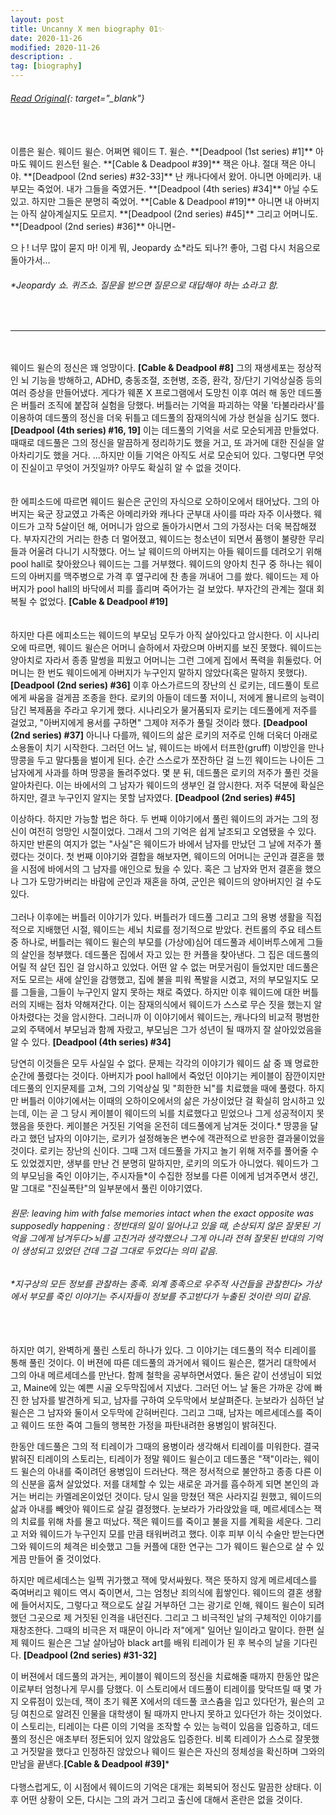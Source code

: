 ```yaml
---
layout: post
title: Uncanny X men biography 01✨
date: 2020-11-26
modified: 2020-11-26
description: .
tag: [biography]
---
```

###### [Read Original](https://uncannyxmen.net/characters/deadpool/biography/){: target="_blank"}
<br/>
<br/>
이름은 윌슨. 웨이드 윌슨. 어쩌면 웨이드 T. 윌슨. **[Deadpool (1st series) #1]** 아마도 웨이드 윈스턴 윌슨. **[Cable & Deadpool #39]**  잭은 아냐. 절대 잭은 아니야. **[Deadpool (2nd series) #32-33]** 난 캐나다에서 왔어. 아니면 아메리카. 내 부모는 죽었어. 내가 그들을 죽였거든. **[Deadpool (4th series) #34]** 아닐 수도 있고. 하지만 그들은 분명히 죽었어. **[Cable & Deadpool #19]**  아니면 내 아버지는 아직 살아계실지도 모르지. **[Deadpool (2nd series) #45]** 그리고 어머니도. **[Deadpool (2nd series) #36]** 아니면-

으ㅏ! 너무 많이 묻지 마! 이게 뭐, Jeopardy 쇼*라도 되나?! 좋아, 그럼 다시 처음으로 돌아가서...

###### *Jeopardy 쇼. 퀴즈쇼. 질문을 받으면 질문으로 대답해야 하는 쇼라고 함.
<br/>

* * *
<br/><br/>
웨이드 윌슨의 정신은 꽤 엉망이다. **[Cable & Deadpool #8]** 그의 재생세포는 정상적인 뇌 기능을 방해하고, ADHD, 충동조절, 조현병, 조증, 환각, 장/단기 기억상실증 등의 여러 증상을 만들어냈다. 게다가 웨폰 X 프로그램에서 도망친 이후 여러 해 동안 데드풀은 버틀러 조직에 붙잡혀 실험을 당했다. 버틀러는 기억을 파괴하는 약물 '타불라라사'를 이용하여 데드풀의 정신을 더욱 뒤틀고 데드풀의 잠재의식에 가상 현실을 심기도 했다. **[Deadpool (4th series) #16, 19]**  이는 데드풀의 기억을 서로 모순되게끔 만들었다. 때때로 데드풀은 그의 정신을 말끔하게 정리하기도 했을 거고, 또 과거에 대한 진실을 알아차리기도 했을 거다. ...하지만 이들 기억은 아직도 서로 모순되어 있다. 그렇다면 무엇이 진실이고 무엇이 거짓일까? 아무도 확실히 알 수 없을 것이다.  <br/>
<br/><br/>
한 에피소드에 따르면 웨이드 윌슨은 군인의 자식으로 오하이오에서 태어났다. 그의 아버지는 육군 장교였고 가족은 아메리카와 캐나다 군부대 사이를 따라 자주 이사했다. 웨이드가 고작 5살이던 해, 어머니가 암으로 돌아가시면서 그의 가정사는 더욱 복잡해졌다. 부자지간의 거리는 한층 더 멀어졌고, 웨이드는 청소년이 되면서 품행이 불량한 무리들과 어울려 다니기 시작했다. 어느 날 웨이드의 아버지는 아들 웨이드를 데려오기 위해 pool hall로 찾아왔으나 웨이드는 그를 거부했다. 웨이드의 양아치 친구 중 하나는 웨이드의 아버지를 맥주병으로 가격 후 옆구리에 찬 총을 꺼내어 그를 쐈다. 웨이드는 제 아버지가 pool hall의 바닥에서 피를 흘리며 죽어가는 걸 보았다. 부자간의 관계는 절대 회복될 수 없었다. **[Cable & Deadpool #19]**
<br/>
<br/>        
하지만 다른 에피소드는 웨이드의 부모님 모두가 아직 살아있다고 암시한다. 이 시나리오에 따르면, 웨이드 윌슨은 어머니 슬하에서 자랐으며 아버지를 보진 못했다. 웨이드는 양아치로 자라서 종종 말썽을 피웠고 어머니는 그런 그에게 집에서 폭력을 휘둘렀다. 어머니는 한 번도 웨이드에게 아버지가 누구인지 말하지 않았다(혹은 말하지 못했다). **[Deadpool (2nd series) #36]** 이후 아스가르드의 장난의 신 로키는, 데드풀이 토르에게 싸움을 걸게끔 조종을 한다. 로키의 아들이 데드풀 저이니, 저에게 묠니르의 능력이 담긴 복제품을 주라고 우기게 했다. 시나리오가 물거품되자 로키는 데드풀에게 저주를 걸었고, "아버지에게 용서를 구하면" 그제야 저주가 풀릴 것이라 했다. **[Deadpool (2nd series) #37]**  아니나 다를까, 웨이드의 삶은 로키의 저주로 인해 더욱더 아래로 소용돌이 치기 시작한다. 그러던 어느 날, 웨이드는 바에서 터프한(gruff) 이방인을 만나 땅콩을 두고 말다툼을 벌이게 된다. 순간 스스로가 쪼잔하단 걸 느낀 웨이드는 나이든 그 남자에게 사과를 하며 땅콩을 돌려주었다. 몇 분 뒤, 데드풀은 로키의 저주가 풀린 것을 알아차린다. 이는 바에서의 그 남자가 웨이드의 생부인 걸 암시한다. 저주 덕분에 확실은 하지만, 결코 누구인지 알지는 못할 남자였다. **[Deadpool (2nd series) #45]**

이상하다. 하지만 가능할 법은 하다. 두 번째 이야기에서 풀린 웨이드의 과거는 그의 정신이 여전히 엉망인 시절이었다. 그래서 그의 기억은 쉽게 날조되고 오염됐을 수 있다. 하지만 반론의 여지가 없는 "사실"은 웨이드가 바에서 남자를 만났던 그 날에 저주가 풀렸다는 것이다. 첫 번째 이야기와 결합을 해보자면, 웨이드의 어머니는 군인과 결혼을 했을 시점에 바에서의 그 남자를 애인으로 뒀을 수 있다. 혹은 그 남자와 먼저 결혼을 했으나 그가 도망가버리는 바람에 군인과 재혼을 하여, 군인은 웨이드의 양아버지인 걸 수도 있다.
<br/>
<br/>
그러나 이후에는 버틀러 이야기가 있다. 버틀러가 데드풀 그리고 그의 용병 생활을 직접적으로 지배했던 시절, 웨이드는 세뇌 치료를 정기적으로 받았다. 컨트롤의 주요 테스트 중 하나로, 버틀러는 웨이드 윌슨의 부모를 (가상에)심어 데드풀과 세이버투스에게 그들의 살인을 청부했다. 데드풀은 집에서 자고 있는 한 커플을 찾아낸다. 그 집은 데드풀의 어릴 적 살던 집인 걸 암시하고 있었다. 어떤 알 수 없는 머뭇거림이 들었지만 데드풀은 저도 모르는 새에 살인을 감행했고, 집에 불을 피워 폭발을 시켰고, 저의 부모일지도 모를 그들을, 그들이 누구인지 알지 못하는 채로 죽였다. 하지만 이후 웨이드에 대한 버틀러의 지배는 점차 약해져간다. 이는 잠재의식에서 웨이드가 스스로 무슨 짓을 했는지 알아차렸다는 것을 암시한다. 그러니까 이 이야기에서 웨이드는, 캐나다의 비교적 평범한 교외 주택에서 부모님과 함께 자랐고, 부모님은 그가 성년이 될 때까지 잘 살아있었음을 알 수 있다. **[Deadpool (4th series) #34]**

당연히 이것들은 모두 사실일 수 없다. 문제는 각각의 이야기가 웨이드 삶 중 꽤 명료한 순간에 풀렸다는 것이다. 아버지가 pool hall에서 죽었던 이야기는 케이블이 잠깐이지만 데드풀의 인지문제를 고쳐, 그의 기억상실 및 "희한한 뇌"를 치료했을 때에 풀렸다. 하지만 버틀러 이야기에서는 이때의 오하이오에서의 삶은 가상이었단 걸 확실히 암시하고 있는데, 이는 곧 그 당시 케이블이 웨이드의 뇌를 치료했다고 믿었으나 그게 성공적이지 못했음을 뜻한다. 케이블은 거짓된 기억을 온전히 데드풀에게 남겨둔 것이다.* 땅콩을 달라고 했던 남자의 이야기는, 로키가 설정해놓은 변수에 객관적으로 반응한 결과물이었을 것이다. 로키는 장난의 신이다. 그때 그저 데드풀을 가지고 놀기 위해 저주를 풀어줄 수도 있었겠지만, 생부를 만난 건 분명히 말하지만, 로키의 의도가 아니었다. 웨이드가 그의 부모님을 죽인 이야기는, 주시자들*이 수집한 정보를 다른 이에게 넘겨주면서 생긴, 말 그대로 "진실폭탄"의 일부분에서 풀린 이야기였다.

###### 원문: leaving him with false memories intact when the exact opposite was supposedly happening : 정반대의 일이 일어나고 있을 때, 손상되지 않은 잘못된 기억을 그에게 남겨두다>뇌를 고친거라 생각했으나 그게 아니라 전혀 잘못된 반대의 기억이 생성되고 있었던 건데 그걸 그대로 두었다는 의미 같음.

###### *지구상의 모든 정보를 관찰하는 종족. 외계 종족으로 우주적 사건들을 관찰한다> 가상에서 부모를 죽인 이야기는 주시자들이 정보를 주고받다가 누출된 것이란 의미 같음.
<br/>
<br/>
하지만 여기, 완벽하게 풀린 스토리 하나가 있다. 그 이야기는 데드풀의 적수 티레이를 통해 풀린 것이다. 이 버젼에 따른 데드풀의 과거에서 웨이드 윌슨은, 캘거리 대학에서 그의 아내 메르세데스를  만난다. 함께 철학을 공부하면서였다. 둘은 같이 선생님이 되었고, Maine에 있는 예쁜 시골 오두막집에서 지냈다. 그러던 어느 날 둘은 가까운 강에 빠진 한 남자를 발견하게 되고, 남자를 구하여 오두막에서 보살펴준다. 눈보라가 심하던 날 윌슨은 그 남자와 둘이서 오두막에 갇혀버린다. 그리고 그때, 남자는 메르세데스를 죽이고 웨이드 또한 죽여 그들의 행복한 가정을 파탄내려한 용병임이 밝혀진다.

한동안 데드풀은 그의 적 티레이가 그때의 용병이라 생각해서 티레이를 미워한다. 결국 밝혀진 티레이의 스토리는, 티레이가 정말 웨이드 윌슨이고 데드풀은 "잭"이라는, 웨이드 윌슨의 아내를 죽이려던 용병임이 드러난다. 잭은 정서적으로 불안하고 종종 다른 이의 신분을 훔쳐 살았었다. 저를 대체할 수 있는 새로운 과거를 흡수하게 되면 본인의 과거는 버리는 카멜레온이었던 것이다. 당시 일을 망쳤던 잭은 사라지길 원했고, 웨이드의 삶과 아내를 빼앗아 웨이드로 살길 결정했다. 눈보라가 가라앉았을 때, 메르세데스는 잭의 치료를 위해 차를 몰고 떠났다. 잭은 웨이드를 죽이고 불을 지를 계획을 세운다. 그리고 저와 웨이드가 누구인지 모를 만큼 태워버려고 했다. 이후 피부 이식 수술만 받는다면 그와 웨이드의 체격은 비슷했고 그들 커플에 대한 연구는 그가 웨이드 윌슨으로 살 수 있게끔 만들어 줄 것이었다.

하지만 메르세데스는 일찍 귀가했고 잭에 맞서싸웠다. 잭은 뜻하지 않게 메르세데스를 죽여버리고 웨이드 역시 죽이면서, 그는 엄청난 죄의식에 휩쌓인다. 웨이드의 결혼 생활에 들어서지도, 그렇다고 잭으로도 살길 거부하던 그는 광기로 인해, 웨이드 윌슨이 되려 했던 그곳으로 제 거짓된 인격을 내던진다. 그리고 그 비극적인 날의 구체적인 이야기를 재창조한다. 그때의 비극은 저 때문이 아니라 저"에게" 일어난 일이라고 말이다. 한편 실제 웨이드 윌슨은 그날 살아남아 black art를 배워 티레이가 된 후 복수의 날을 기다린다. **[Deadpool (2nd series) #31-32]**

이 버젼에서 데드풀의 과거는, 케이블이 웨이드의 정신을 치료해줄 때까지 한동안 많은 이로부터 엄청나게 무시를 당했다. 이 스토리에서 데드풀이 티레이를 맞닥뜨릴 때 몇 가지 오류점이 있는데, 잭이 초기 웨폰 X에서의 데드풀 코스츔을 입고 있다던가, 윌슨의 고딩 여친으로 알려진 인물을 대학생이 될 때까지 만나지 못하고 있다던가 하는 것이었다. 이 스토리는, 티레이는 다른 이의 기억을 조작할 수 있는 능력이 있음을 입증하고, 데드풀의 정신은 애초부터 정돈되어 있지 않았음도 입증한다. 비록 티레이가 스스로 잘못했고 거짓말을 했다고 인정하진 않았으나 웨이드 윌슨은 자신의 정체성을 확신하며 그와의 만남을 끝낸다.**[Cable & Deadpool #39]***
<br/>
<br/>
다행스럽게도, 이 시점에서 웨이드의 기억은 대개는 회복되어 정신도 말끔한 상태다. 이후 어떤 상황이 오든, 다시는 그의 과거 그리고 출신에 대해서 혼란은 없을 것이다.
<br/>
<br/>

